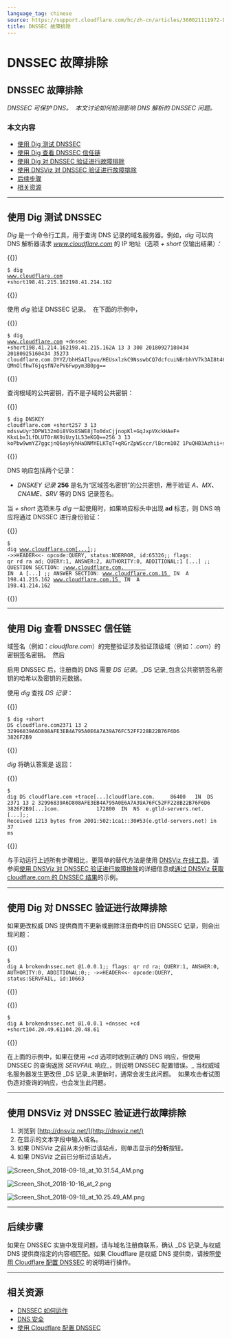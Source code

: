 ```yaml
---
language_tag: chinese
source: https://support.cloudflare.com/hc/zh-cn/articles/360021111972-DNSSEC-%E6%95%85%E9%9A%9C%E6%8E%92%E9%99%A4
title: DNSSEC 故障排除
---
```


# DNSSEC 故障排除

## DNSSEC 故障排除

_DNSSEC 可保护 DNS。  本文讨论如何检测影响 DNS 解析的 DNSSEC 问题。_

### 本文内容

-   [使用 Dig 测试 DNSSEC](https://support.cloudflare.com/hc/zh-cn/articles/360021111972-DNSSEC-%E6%95%85%E9%9A%9C%E6%8E%92%E9%99%A4#TroubleshootingDNSSEC-DNSSECinPracticewithDig)
-   [使用 Dig 查看 DNSSEC 信任链](https://support.cloudflare.com/hc/zh-cn/articles/360021111972-DNSSEC-%E6%95%85%E9%9A%9C%E6%8E%92%E9%99%A4#TroubleshootingDNSSEC-ViewingtheDNSSECChainofTrustwithDig)
-   [使用 Dig 对 DNSSEC 验证进行故障排除](https://support.cloudflare.com/hc/zh-cn/articles/360021111972-DNSSEC-%E6%95%85%E9%9A%9C%E6%8E%92%E9%99%A4#TroubleshootingDNSSEC-TroubleshootingDNSSECValidationwithDig)
-   [使用 DNSViz 对 DNSSEC 验证进行故障排除](https://support.cloudflare.com/hc/zh-cn/articles/360021111972-DNSSEC-%E6%95%85%E9%9A%9C%E6%8E%92%E9%99%A4#TroubleshootingDNSSEC-TroubleshootingDNSSECValidationusingDNSViz)
-   [后续步骤](https://support.cloudflare.com/hc/zh-cn/articles/360021111972-DNSSEC-%E6%95%85%E9%9A%9C%E6%8E%92%E9%99%A4#TroubleshootingDNSSEC-What'sNext?)
-   [相关资源](https://support.cloudflare.com/hc/zh-cn/articles/360021111972-DNSSEC-%E6%95%85%E9%9A%9C%E6%8E%92%E9%99%A4#h_388049682151546042422637)

___

## 使用 Dig 测试 DNSSEC

_Dig_ 是一个命令行工具，用于查询 DNS 记录的域名服务器。例如，_dig_ 可以向 DNS 解析器请求 _www.cloudflare.com_ 的 IP 地址（选项 _\+ short_ 仅输出结果）_：_


{{<raw>}}<pre class="CodeBlock CodeBlock-with-rows CodeBlock-scrolls-horizontally CodeBlock-is-light-in-light-theme CodeBlock--language-txt" language="txt"><code><span class="CodeBlock--rows"><span class="CodeBlock--rows-content"><span class="CodeBlock--row"><span class="CodeBlock--row-indicator"></span><div class="CodeBlock--row-content"><span class="CodeBlock--token-plain">$ dig www.cloudflare.com +short198.41.215.162198.41.214.162</span></div></span></span></span></code></pre>{{</raw>}}

使用 _dig_ 验证 DNSSEC 记录。  在下面的示例中，


{{<raw>}}<pre class="CodeBlock CodeBlock-with-rows CodeBlock-scrolls-horizontally CodeBlock-is-light-in-light-theme CodeBlock--language-txt" language="txt"><code><span class="CodeBlock--rows"><span class="CodeBlock--rows-content"><span class="CodeBlock--row"><span class="CodeBlock--row-indicator"></span><div class="CodeBlock--row-content"><span class="CodeBlock--token-plain">$ dig www.cloudflare.com +dnssec +short198.41.214.162198.41.215.162A 13 3 300 20180927180434 20180925160434 35273 cloudflare.com.DYYZ/bhHSAIlpvu/HEUsxlzkC9NsswbCQ7dcfcuiNBrbhYV7k3AI8t46 QMnOlfhwT6jqsfN7ePV6Fwpym3B0pg==</span></div></span></span></span></code></pre>{{</raw>}}

查询根域的公共密钥，而不是子域的公共密钥： 


{{<raw>}}<pre class="CodeBlock CodeBlock-with-rows CodeBlock-scrolls-horizontally CodeBlock-is-light-in-light-theme CodeBlock--language-txt" language="txt"><code><span class="CodeBlock--rows"><span class="CodeBlock--rows-content"><span class="CodeBlock--row"><span class="CodeBlock--row-indicator"></span><div class="CodeBlock--row-content"><span class="CodeBlock--token-plain">$ dig DNSKEY cloudflare.com +short257 3 13 mdsswUyr3DPW132mOi8V9xESWE8jTo0dxCjjnopKl+GqJxpVXckHAeF+ KkxLbxILfDLUT0rAK9iUzy1L53eKGQ==256 3 13 koPbw9wmYZ7ggcjnQ6ayHyhHaDNMYELKTqT+qRGrZpWSccr/lBcrm10Z 1PuQHB3Azhii+sb0PYFkH1ruxLhe5g==</span></div></span></span></span></code></pre>{{</raw>}}

DNS 响应包括两个记录：

-   _DNSKEY 记录_ **256** 是名为“区域签名密钥”的公共密钥，用于验证 _A、MX、CNAME、SRV_ 等的 DNS 记录签名。

当 _\+ short_ 选项未与 _dig_ 一起使用时，如果响应标头中出现 **ad** 标志，则 DNS 响应将通过 DNSSEC 进行身份验证：


{{<raw>}}<pre class="CodeBlock CodeBlock-with-rows CodeBlock-scrolls-horizontally CodeBlock-is-light-in-light-theme CodeBlock--language-txt" language="txt"><code><span class="CodeBlock--rows"><span class="CodeBlock--rows-content"><span class="CodeBlock--row"><span class="CodeBlock--row-indicator"></span><div class="CodeBlock--row-content"><span class="CodeBlock--token-plain">$ dig www.cloudflare.com[...];; -&gt;&gt;HEADER&lt;&lt;- opcode:QUERY, status:NOERROR, id:65326;; flags: qr rd ra ad; QUERY:1, ANSWER:2, AUTHORITY:0, ADDITIONAL:1 [...] ;; QUESTION SECTION: ;www.cloudflare.com.        IN  A [...] ;; ANSWER SECTION: www.cloudflare.com.15  IN  A   198.41.215.162 www.cloudflare.com.15  IN  A   198.41.214.162</span></div></span></span></span></code></pre>{{</raw>}}

___

## 使用 Dig 查看 DNSSEC 信任链

域签名（例如：_cloudflare.com_）的完整验证涉及验证顶级域（例如：_.com_）的密钥签名密钥。  然后

启用 DNSSEC 后，注册商的 DNS 需要 _DS 记录_。_DS 记录_包含公共密钥签名密钥的哈希以及密钥的元数据。

使用 _dig_ 查找 _DS 记录_：


{{<raw>}}<pre class="CodeBlock CodeBlock-with-rows CodeBlock-scrolls-horizontally CodeBlock-is-light-in-light-theme CodeBlock--language-txt" language="txt"><code><span class="CodeBlock--rows"><span class="CodeBlock--rows-content"><span class="CodeBlock--row"><span class="CodeBlock--row-indicator"></span><div class="CodeBlock--row-content"><span class="CodeBlock--token-plain">$ dig +short DS cloudflare.com2371 13 2 32996839A6D808AFE3EB4A795A0E6A7A39A76FC52FF228B22B76F6D6 3826F2B9</span></div></span></span></span></code></pre>{{</raw>}}

_dig_ 将确认答案是 返回：


{{<raw>}}<pre class="CodeBlock CodeBlock-with-rows CodeBlock-scrolls-horizontally CodeBlock-is-light-in-light-theme CodeBlock--language-txt" language="txt"><code><span class="CodeBlock--rows"><span class="CodeBlock--rows-content"><span class="CodeBlock--row"><span class="CodeBlock--row-indicator"></span><div class="CodeBlock--row-content"><span class="CodeBlock--token-plain">$ dig DS cloudflare.com +trace[...]cloudflare.com.     86400   IN  DS  2371 13 2 32996839A6D808AFE3EB4A795A0E6A7A39A76FC52FF228B22B76F6D6 3826F2B9[...]com.            172800  IN  NS  e.gtld-servers.net.[...];; Received 1213 bytes from 2001:502:1ca1::30#53(e.gtld-servers.net) in 37 ms</span></div></span></span></span></code></pre>{{</raw>}}

与手动运行上述所有步骤相比，更简单的替代方法是使用 [DNSViz 在线工具](http://dnsviz.net/)。请参阅[使用 DNSViz 对 DNSSEC 验证进行故障排除](https://support.cloudflare.com/hc/zh-cn/articles/360021111972-DNSSEC-%E6%95%85%E9%9A%9C%E6%8E%92%E9%99%A4#TroubleshootingDNSSEC-TroubleshootingDNSSECValidationusingDNSViz)的详细信息或[通过 DNSViz 获取 cloudflare.com 的 DNSSEC 结果](http://dnsviz.net/d/cloudflare.com/dnssec/)的示例。

___

## 使用 Dig 对 DNSSEC 验证进行故障排除

如果更改权威 DNS 提供商而不更新或删除注册商中的旧 DNSSEC 记录，则会出现问题：


{{<raw>}}<pre class="CodeBlock CodeBlock-with-rows CodeBlock-scrolls-horizontally CodeBlock-is-light-in-light-theme CodeBlock--language-txt" language="txt"><code><span class="CodeBlock--rows"><span class="CodeBlock--rows-content"><span class="CodeBlock--row"><span class="CodeBlock--row-indicator"></span><div class="CodeBlock--row-content"><span class="CodeBlock--token-plain">$ dig A brokendnssec.net @1.0.0.1;; flags: qr rd ra; QUERY:1, ANSWER:0, AUTHORITY:0, ADDITIONAL:0;; -&gt;&gt;HEADER&lt;&lt;- opcode:QUERY, status:SERVFAIL, id:10663</span></div></span></span></span></code></pre>{{</raw>}}


{{<raw>}}<pre class="CodeBlock CodeBlock-with-rows CodeBlock-scrolls-horizontally CodeBlock-is-light-in-light-theme CodeBlock--language-txt" language="txt"><code><span class="CodeBlock--rows"><span class="CodeBlock--rows-content"><span class="CodeBlock--row"><span class="CodeBlock--row-indicator"></span><div class="CodeBlock--row-content"><span class="CodeBlock--token-plain">$ dig A brokendnssec.net @1.0.0.1 +dnssec +cd +short104.20.49.61104.20.48.61</span></div></span></span></span></code></pre>{{</raw>}}

在上面的示例中，如果在使用 _+cd_ 选项时收到正确的 DNS 响应，但使用 DNSSEC 的查询返回 _SERVFAIL_ 响应_，则说明 DNSSEC 配置错误。_ 当权威域名服务器发生更改但 _DS 记录_未更新时，通常会发生此问题。  如果攻击者试图伪造对查询的响应，也会发生此问题。 

___

## 使用 DNSViz 对 DNSSEC 验证进行故障排除

1.  浏览到 [http://dnsviz.net/](http://dnsviz.net/)
2.  在显示的文本字段中输入域名。
3.  如果 DNSViz 之前从未分析过该站点，则单击显示的**分析**按钮。
4.  如果 DNSViz 之前已分析过该站点，

![Screen_Shot_2018-09-18_at_10.31.54_AM.png](/support/static/Screen_Shot_2018-09-18_at_10.31.54_AM.png)

![Screen_Shot_2018-10-16_at_2.png](/support/static/Screen_Shot_2018-10-16_at_2.png)

![Screen_Shot_2018-09-18_at_10.25.49_AM.png](/support/static/Screen_Shot_2018-09-18_at_10.25.49_AM.png)

___

## 后续步骤 

如果在 DNSSEC 实施中发现问题，请与域名注册商联系，确认 _DS 记录_与权威 DNS 提供商指定的内容相匹配。如果 Cloudflare 是权威 DNS 提供商，请按照[使用 Cloudflare 配置 DNSSEC](https://support.cloudflare.com/hc/articles/360006660072) 的说明进行操作。

___

## 相关资源

-   [DNSSEC 如何运作](https://www.cloudflare.com/dns/dnssec/how-dnssec-works/) 
-   [DNS 安全](https://www.cloudflare.com/learning/dns/dns-security/)
-   [使用 Cloudflare 配置 DNSSEC](https://support.cloudflare.com/hc/articles/360006660072)
